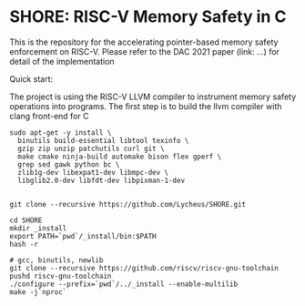 # SHORE: RISC-V Memory Safety in C

This is the repository for the accelerating pointer-based memory safety enforcement on RISC-V.
Please refer to the DAC 2021 paper (link: ...) for detail of the implementation

Quick start:

The project is using the RISC-V LLVM compiler to instrument memory safety operations into programs.
The first step is to build the llvm compiler with clang front-end for C

```
sudo apt-get -y install \
  binutils build-essential libtool texinfo \
  gzip zip unzip patchutils curl git \
  make cmake ninja-build automake bison flex gperf \
  grep sed gawk python bc \
  zlib1g-dev libexpat1-dev libmpc-dev \
  libglib2.0-dev libfdt-dev libpixman-1-dev 


git clone --recursive https://github.com/Lycheus/SHORE.git

cd SHORE
mkdir _install
export PATH=`pwd`/_install/bin:$PATH
hash -r

# gcc, binutils, newlib
git clone --recursive https://github.com/riscv/riscv-gnu-toolchain
pushd riscv-gnu-toolchain
./configure --prefix=`pwd`/../_install --enable-multilib
make -j`nproc`


```
